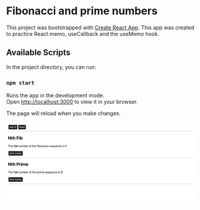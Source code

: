 # Fibonacci and prime numbers

This project was bootstrapped with [Create React App](https://github.com/facebook/create-react-app). This app was created to practice React.memo, useCallback and the useMemo hook.

## Available Scripts

In the project directory, you can run:

### `npm start`

Runs the app in the development mode.\
Open [http://localhost:3000](http://localhost:3000) to view it in your browser.

The page will reload when you make changes.

![image](screenshot.png)

